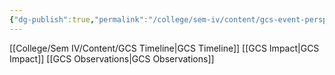 ```yaml
---
{"dg-publish":true,"permalink":"/college/sem-iv/content/gcs-event-perspective/"}
---
```


[[College/Sem IV/Content/GCS Timeline\|GCS Timeline]]
[[GCS Impact\|GCS Impact]]
[[GCS Observations\|GCS Observations]]
